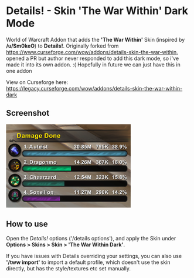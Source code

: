 # Details! - Skin 'The War Within' Dark Mode

World of Warcraft Addon that adds the **'The War Within'** Skin (inspired by **/u/Sm0keO**) to **Details!**. Originally forked from https://www.curseforge.com/wow/addons/details-skin-the-war-within, opened a PR but author never responded to add this dark mode, so i've made it into its own addon. :( Hopefully in future we can just have this in one addon

View on Curseforge here: https://legacy.curseforge.com/wow/addons/details-skin-the-war-within-dark

## Screenshot
![Screenshot](./screenshots/image.png)

## How to use

Open the _Details!_ options ('/details options'), and apply the Skin under **Options > Skins > Skin > 'The War Within Dark'**.

If you have issues with Details overriding your settings, you can also use **'/tww import'** to import a default profile, which doesn't use the skin directly, but has the style/textures etc set manually.
